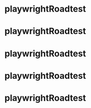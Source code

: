 # playwrightRoadtest
# playwrightRoadtest
# playwrightRoadtest
# playwrightRoadtest
# playwrightRoadtest
